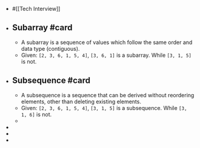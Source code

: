 - #[[Tech Interview]]
- ## Subarray  #card
	- A subarray is a sequence of values which follow the same order and data type (contiguous).
	- Given: `[2, 3, 6, 1, 5, 4]`, `[3, 6, 1]` is a subarray. While `[3, 1, 5]` is not.
- ## Subsequence #card
	- A subsequence is a sequence that can be derived without reordering elements, other than deleting existing elements.
	- Given: `[2, 3, 6, 1, 5, 4]`, `[3, 1, 5]` is a subsequence. While `[3, 1, 6]` is not.
	-
-
-
-